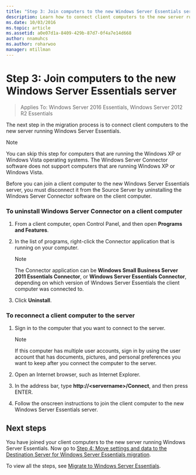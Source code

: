 ```yaml
---
title: "Step 3: Join computers to the new Windows Server Essentials server"
description: Learn how to connect client computers to the new server running Windows Server Essentials.
ms.date: 10/03/2016
ms.topic: article
ms.assetid: a0e07d1a-8409-429b-87d7-0f4a7e14d668
author: nnamuhcs
ms.author: roharwoo
manager: mtillman
---
```


# Step 3: Join computers to the new Windows Server Essentials server

>Applies To: Windows Server 2016 Essentials, Windows Server 2012 R2 Essentials

The next step in the migration process is to connect client computers to the new server running  Windows Server Essentials.

> [!NOTE]
>  You can skip this step for computers that are running the Windows XP or Windows Vista operating systems. The Windows Server Connector software does not support computers that are running Windows XP or Windows Vista.

 Before you can join a client computer to the new  Windows Server Essentials server, you must disconnect it from the Source Server by uninstalling the Windows Server Connector software on the client computer.

### To uninstall Windows Server Connector on a client computer

1.  From a client computer, open Control Panel, and then open **Programs and Features**.

2.  In the list of programs, right-click the Connector application that is running on your computer.

    > [!NOTE]
    >  The Connector application can be **Windows Small Business Server 2011 Essentials Connector**, or **Windows Server Essentials Connector**, depending on which version of Windows Server Essentials the client computer was connected to.

3.  Click **Uninstall**.

### To reconnect a client computer to the server

1.  Sign in to the computer that you want to connect to the server.

    > [!NOTE]
    >  If this computer has multiple user accounts, sign in by using the user account that has documents, pictures, and personal preferences you want to keep after you connect the computer to the server.

2.  Open an Internet browser, such as Internet Explorer.

3.  In the address bar, type **http://<servername\>/Connect**, and then press ENTER.

4.  Follow the onscreen instructions to join the client computer to the new  Windows Server Essentials server.

## Next steps
 You have joined your client computers to the new server running  Windows Server Essentials. Now go to [Step 4: Move settings and data to the Destination Server for Windows Server Essentials migration](Step-4--Move-settings-and-data-to-the-Destination-Server-for-Windows-Server-Essentials-migration.md).


To view all the steps, see [Migrate to Windows Server Essentials](Migrate-from-Previous-Versions-to-Windows-Server-Essentials-or-Windows-Server-Essentials-Experience.md).

